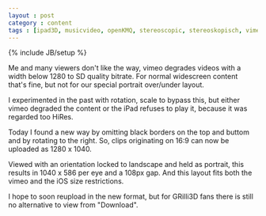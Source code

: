 ```yaml
---
layout : post
category : content
tags : [ipad3D, musicvideo, openKMQ, stereoscopic, stereoskopisch, vimeo3D, vimeo]
---
```

{% include JB/setup %}

Me and many viewers don't like the way, vimeo degrades videos with a width below 1280 to 
SD quality bitrate. For normal widescreen content that's fine, 
but not for our special portrait over/under layout. 

I experimented in the past with rotation, scale to bypass this, 
but either vimeo degraded the content or the iPad refuses to play it, 
because it was regarded too HiRes.

Today I found a new way by omitting black borders on the top and buttom and by rotating to the right. 
So, clips originating on 16:9 can now be uploaded as 1280 x 1040. 

Viewed with an orientation locked to landscape and held as portrait, 
this results in 1040 x 586 per eye and a 108px gap. 
And this layout fits both the vimeo and the iOS size restrictions.

I hope to soon reupload in the new format, but for GRilli3D fans there 
is still no alternative to view from "Download".



